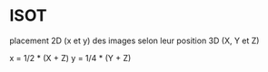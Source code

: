 ISOT
====

placement 2D (x et y) des images selon leur position 3D (X, Y et Z)

x = 1/2 * (X + Z)
y = 1/4 * (Y + Z)
